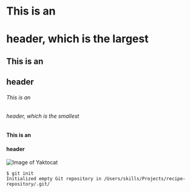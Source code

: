 # This is an <h1> header, which is the largest
## This is an <h2> header
###### This is an <h6> header, which is the smallest
#### This is an <h4> header

![Image of Yaktocat](https://octodex.github.com/images/yaktocat.png)


```
$ git init
Initialized empty Git repository in /Users/skills/Projects/recipe-repository/.git/
```
